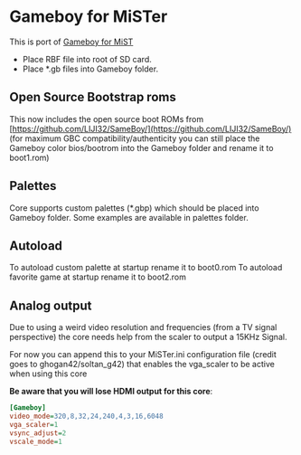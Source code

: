 # Gameboy for MiSTer

This is port of [Gameboy for MiST](https://github.com/mist-devel/mist-board/tree/master/cores/gameboy)

* Place RBF file into root of SD card.
* Place *.gb files into Gameboy folder.

## Open Source Bootstrap roms
This now includes the open source boot ROMs from [https://github.com/LIJI32/SameBoy/](https://github.com/LIJI32/SameBoy/) (for maximum GBC compatibility/authenticity you can still place the Gameboy color bios/bootrom into the Gameboy folder and rename it to boot1.rom)

## Palettes
Core supports custom palettes (*.gbp) which should be placed into Gameboy folder. Some examples are available in palettes folder.

## Autoload
To autoload custom palette at startup rename it to boot0.rom
To autoload favorite game at startup rename it to boot2.rom

## Analog output 
Due to using a weird video resolution and frequencies (from a TV signal perspective) the core needs help from the scaler to output a 15KHz Signal.

For now you can append this to your MiSTer.ini configuration file (credit goes to ghogan42/soltan_g42) that enables the vga_scaler to be active when using this core

**Be aware that you will lose HDMI output for this core**:

```ini
[Gameboy]
video_mode=320,8,32,24,240,4,3,16,6048
vga_scaler=1
vsync_adjust=2
vscale_mode=1
```


